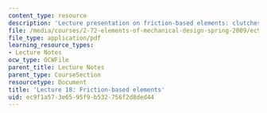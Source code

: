 ```yaml
---
content_type: resource
description: 'Lecture presentation on friction-based elements: clutches and brakes.'
file: /media/courses/2-72-elements-of-mechanical-design-spring-2009/ec9f1a573e6595f9b532756f2d8ded44_MIT2_72s09_lec18.pdf
file_type: application/pdf
learning_resource_types:
- Lecture Notes
ocw_type: OCWFile
parent_title: Lecture Notes
parent_type: CourseSection
resourcetype: Document
title: 'Lecture 18: Friction-based elements'
uid: ec9f1a57-3e65-95f9-b532-756f2d8ded44
---
```

